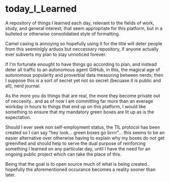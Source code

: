 # today_I_Learned
A repository of things I learned each day, relevant to the fields of work, study, and general interest; that seem appropriate for this platform, but in a bulleted or otherwise consolidatied style of formatting.

Camel casing is annoying so hopefully using it for the title will deter people from this seeminlgly arduos but neccessary repository, if anyone actually ever subverts my plan to stay unnoticed forever. 

If I'm fortunate enought to have things go according to plan, and instead deter all traffic to an autonomous agent GitHub, in this, the magical age of autonomous popularity and proverbial data measuring between nerds; then I suppose this is a sort of secret yet not so secret (becuase it is public and all), nerd journal.

As the more you do things that  are real, the more they become private out of neccesity.. and as of now I am committing far more than an everage workday in hours to things that end up on this platform, I would like something to ensure that my mandatory green boxes are lit up as is the expectation.

Should I ever seek non self-employment status, the TIL protocol has been created so I can say "hey look... green boxes go brrrr"... this seems to be an easier alternative over otherwise having to explain why my boxes do not get greenified and should help to serve the dual purpose of reinforcing something I learned on any particular day, until I have the need for an ongoing public project which can take the place of this. 

Being that the goal is to open source much of what is being created.. hopefully the aforementioned occurance becomes a reality sooner than later.
